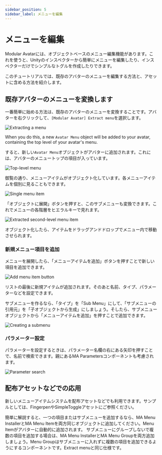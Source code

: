 ```yaml
---
sidebar_position: 5
sidebar_label: メニューを編集
---
```


# メニューを編集

Modular Avatarには、オブジェクトベースのメニュー編集機能があります。これを使うと、Unityのインスペクターから簡単にメニューを編集したり、インスペクターだけでシンプルなトグルを作成したりできます。

このチュートリアルでは、既存のアバターのメニューを編集する方法と、アセットに含める方法を紹介します。

## 既存アバターのメニューを変換します

一番簡単に始める方法は、既存のアバターのメニューを変換することです。アバターを右クリックして、`[Modular Avatar] Extract menu`を選択します。

![Extracting a menu](extract-menu.png)

When you do this, a new `Avatar Menu` object will be added to your avatar, containing the top level of your avatar's menu.

すると、新しい`Avatar Menu`オブジェクトがアバターに追加されます。これには、アバターのメニュートップの項目が入っています。

![Top-level menu](menu-toplevel.png)

御覧の通り、メニューアイテムがオブジェクト化しています。各メニューアイテムを個別に見ることもできます。

![Single menu item](menuitem-single.png)

「オブジェクトに展開」ボタンを押すと、このサブメニューも変換できます。これでメニューの各階層をヒエラルキーで見れます。

![Extracted second-level menu item](second-level-extract.png)

オブジェクト化したら、アイテムをドラッグアンドドロップでメニュー内で移動させられます。

### 新規メニュー項目を追加

メニューを展開したら、「メニューアイテムを追加」ボタンを押すことで新しい項目を追加できます。

![Add menu item button](add-menu-item-button.png)

リストの最後に新規アイテムが追加されます。そのあと名前、タイプ、パラメーターなどを設定できます。

サブメニューを作るなら、「タイプ」を「Sub Menu」にして、「サブメニューの引用元」を「子オブジェクトから生成」にしましょう。そしたら、サブメニューオブジェクトから「メニューアイテムを追加」を押すことで追加できます。

![Creating a submenu](new-submenu-item.png)

### パラメーター設定

パラメーターを設定するときは、パラメーター名欄の右にある矢印を押すことで、名前で検索できます。親にあるMA Parametersコンポーネントも考慮されます。


![Parameter search](param-search.png)

## 配布アセットなどでの応用

新しいメニューアイテムシステムを配布アセットなどでも利用できます。サンプルとしては、FingerpenやSimpleToggleアセットにご参照ください。

簡単に解説すると、一つの項目またはサブメニューを追加するなら、MA Menu InstallerとMA Menu Itemを両方同じオブジェクトに追加してください。Menu Itemがアバターに自動的に追加されます。
サブメニューにグループしないで複数の項目を追加する場合は、MA Menu InstallerとMA Menu Groupを両方追加しましょう。Menu Groupはサブメニューに入れずに複数の項目を追加できるようにするコンポーネントです。Extract menuと同じ仕様です。